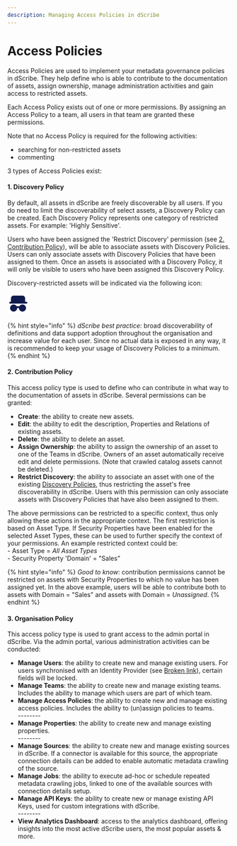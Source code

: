 ```yaml
---
description: Managing Access Policies in dScribe
---
```


# Access Policies

Access Policies are used to implement your metadata governance policies in dScribe. They help define who is able to contribute to the documentation of assets, assign ownership, manage administration activities and gain access to restricted assets.

Each Access Policy exists out of one or more permissions. By assigning an Access Policy to a team, all users in that team are granted these permissions.

Note that no Access Policy is required for the following activities:

* searching for non-restricted assets
* commenting

3 types of Access Policies exist:

#### 1. Discovery Policy

By default, all assets in dScribe are freely discoverable by all users. If you do need to limit the discoverability of select assets, a Discovery Policy can be created. Each Discovery Policy represents one category of restricted assets. For example: 'Highly Sensitive'.

Users who have been assigned the 'Restrict Discovery' permission (see [2. Contribution Policy](access-policies.md#2.-contribution-policy)), will be able to associate assets with Discovery Policies. Users can only associate assets with Discovery Policies that have been assigned to them. Once an assets is associated with a Discovery Policy, it will only be visible to users who have been assigned this Discovery Policy.

Discovery-restricted assets will be indicated via the following icon:&#x20;

![](<../.gitbook/assets/Incognito - active.svg>)

{% hint style="info" %}
_dScribe best practice:_ broad discoverability of definitions and data support adoption throughout the organisation and increase value for each user. Since no actual data is exposed in any way, it is recommended to keep your usage of Discovery Policies to a minimum.
{% endhint %}

#### 2. Contribution Policy

This access policy type is used to define who can contribute in what way to the documentation of assets in dScribe. Several permissions can be granted:

* **Create**: the ability to create new assets.
* **Edit**: the ability to edit the description, Properties and Relations of existing assets.
* **Delete**: the ability to delete an asset.
* **Assign Ownership**: the ability to assign the ownership of an asset to one of the Teams in dScribe. Owners of an asset automatically receive edit and delete permissions. (Note that crawled catalog assets cannot be deleted.)
* **Restrict Discovery**: the ability to associate an asset with one of the existing [Discovery Policies](access-policies.md#1.-discovery-policy), thus restricting the asset's free discoverability in dScribe. Users with this permission can only associate assets with Discovery Policies that have also been assigned to them.

The above permissions can be restricted to a specific context, thus only allowing these actions in the appropriate context. The first restriction is based on Asset Type. If Security Properties have been enabled for the selected Asset Types, these can be used to further specify the context of your permissions. An example restricted context could be:\
\- Asset Type = _All Asset Types_\
\- Security Property 'Domain' = "Sales"

{% hint style="info" %}
_Good to know_: contribution permissions cannot be restricted on assets with Security Properties to which no value has been assigned yet. In the above example, users will be able to contribute both to assets with Domain = "Sales" and assets with Domain = _Unassigned_.
{% endhint %}

#### 3. Organisation Policy

This access policy type is used to grant access to the admin portal in dScribe. Via the admin portal, various administration activities can be conducted:

* **Manage Users**: the ability to create new and manage existing users. For users synchronised with an Identity Provider (see [Broken link](broken-reference "mention")), certain fields will be locked.
* **Manage Teams**: the ability to create new and manage existing teams. Includes the ability to manage which users are part of which team.&#x20;
* **Manage Access Policies**: the ability to create new and manage existing access policies. Includes the ability to (un)assign policies to teams.\
  \--------
* **Manage Properties**: the ability to create new and manage existing properties.     \
  \--------
* **Manage Sources**: the ability to create new and manage existing sources in dScribe. If a connector is available for this source, the appropriate connection details can be added to enable automatic metadata crawling of the source.
* **Manage Jobs**: the ability to execute ad-hoc or schedule repeated metadata crawling jobs, linked to one of the available sources with connection details setup.
* **Manage API Keys**: the ability to create new or manage existing API Keys, used for custom integrations with dScribe. \
  \--------
* **View Analytics Dashboard**: access to the analytics dashboard, offering insights into the most active dScribe users, the most popular assets & more.
